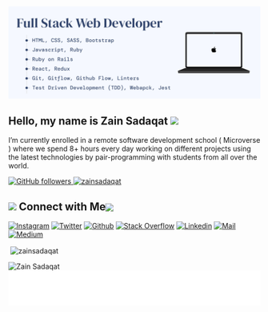 ![CoverImage](/cover-image.jpg)

<h2>Hello, my name is Zain Sadaqat <img src="https://media.giphy.com/media/hvRJCLFzcasrR4ia7z/giphy.gif" width="25px"> </h2>
<p>I’m currently enrolled in a remote software development school ( Microverse ) where we spend 8+ hours every day working on different projects using the latest technologies by pair-programming with students from all over the world.</p>

<a href="https://github.com/zainsadaqat" target="_blank">
    <img alt="GitHub followers" src="https://img.shields.io/github/followers/zainsadaqat?label=Github&style=flat">
  </a>
  <a href="https://github.com/zainsadaqat" target="_blank">
    <img src="https://komarev.com/ghpvc/?username=zainsadaqat&label=Profile%20views&color=0e75b6&style=flat" alt="zainsadaqat" />
  </a> 
  
## <img src="https://media.giphy.com/media/5WJ6SOKeNKrSzblU4R/giphy.gif" width="25"> Connect with Me<img align="center" src="https://github.com/rajput2107/rajput2107/blob/master/Assets/Handshake.gif" height="33px" />

[![Instagram](https://img.shields.io/badge/Instagram-E4405F?style=for-the-badge&logo=instagram&logoColor=white)](https://www.instagram.com/zain__sadaqat/)
[![Twitter](https://img.shields.io/badge/Twitter-1DA1F2?style=for-the-badge&logo=twitter&logoColor=white)](https://twitter.com/zain_sadaqat)
[![Github](https://img.shields.io/badge/GitHub-100000?style=for-the-badge&logo=github&logoColor=white)](https://github.com/zainsadaqat)
[![Stack Overflow](https://img.shields.io/badge/Stack_Overflow-FE7A16?style=for-the-badge&logo=stack-overflow&logoColor=white)](https://stackoverflow.com/users/7530518/zain-sadaqat)
[![Linkedin](https://img.shields.io/badge/LinkedIn-0077B5?style=for-the-badge&logo=linkedin&logoColor=white)](https://www.linkedin.com/in/zain-sadaqat/)
[![Mail](https://img.shields.io/badge/Gmail-D14836?style=for-the-badge&logo=gmail&logoColor=white)](mailto:zain.sadaqet@gmail.com)
[![Medium](https://img.shields.io/badge/Medium-12100E?style=for-the-badge&logo=medium&logoColor=white)](https://medium.com/@zain-sadaqat)

<p>&nbsp;<img align="center" src="https://github-readme-stats.vercel.app/api?username=zainsadaqat&show_icons=true&theme=cobalt&title_color=3cb480&locale=en" alt="zainsadaqat" /></p>

<p><img align="left" src="https://github-readme-stats.vercel.app/api/top-langs?username=zainsadaqat&show_icons=true&theme=cobalt&title_color=3cb480&locale=en&layout=compact" alt="Zain Sadaqat" /></p>


<img align='center'  height="70" alt="Thanks" width="100%" src="Thanks.svg"/> 

